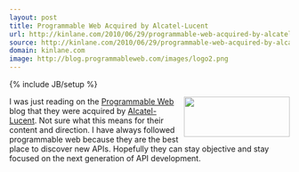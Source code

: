```yaml
---
layout: post
title: Programmable Web Acquired by Alcatel-Lucent
url: http://kinlane.com/2010/06/29/programmable-web-acquired-by-alcatel-lucent/
source: http://kinlane.com/2010/06/29/programmable-web-acquired-by-alcatel-lucent/
domain: kinlane.com
image: http://blog.programmableweb.com/images/logo2.png
---
```

{% include JB/setup %}

<p>
     <img class="alignnone c1" title="Programmable Web" src="http://blog.programmableweb.com/images/logo2.png" alt="" width="190" height="72" align="right" />I was just reading on the <a href="http://blog.programmableweb.com/2010/06/29/programmableweb-joins-alcatel-lucent/">Programmable Web</a> blog that they were acquired by <a href="http://www.alcatel-lucent.com/">Alcatel-Lucent</a>. Not sure what this means for their content and direction. I have always followed programmable web because they are the best place to discover new APIs. Hopefully they can stay objective and stay focused on the next generation of API development.
</p>